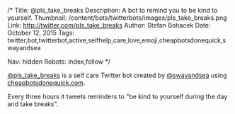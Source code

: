 /*
Title: @pls_take_breaks
Description: A bot to remind you to be kind to yourself.
Thumbnail: /content/bots/twitterbots/images/pls_take_breaks.png
Link: http://twitter.com/pls_take_breaks
Author: Stefan Bohacek
Date: October 12, 2015
Tags: twitter,bot,twitterbot,active,selfhelp,care,love,emoji,cheapbotsdonequick,swayandsea

Nav: hidden
Robots: index,follow
*/

[@pls_take_breaks](https://twitter.com/pls_take_breaks) is a self care Twitter bot created by [@swayandsea](https://twitter.com/swayandsea) using [cheapbotsdonequick.com](http://cheapbotsdonequick.com/).

Every three hours it tweets reminders to "be kind to yourself during the day and take breaks".